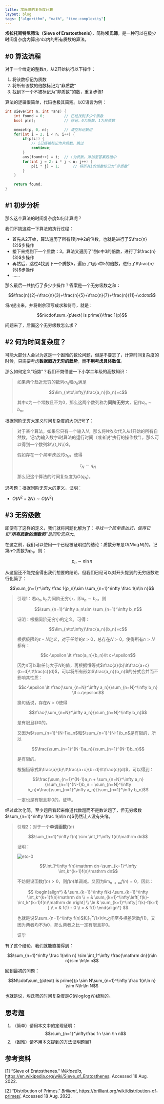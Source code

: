 ```yaml
---
title: 埃氏筛的复杂度计算
layout: blog
tags: ["algorithm", "math", "time-complexity"]
---
```


**埃拉托斯特尼筛法（Sieve of Erastosthenis）**，简称**埃氏筛**，是一种可以在极少时间复杂度内算出$n$以内的所有质数的算法。

## #0 算法流程

对于一个给定的整数$n$，从2开始执行以下操作：

1. 将该数标记为质数
2. 将所有该数的倍数标记为“非质数”
3. 找到下一个不被标记为“非质数”的数，重复步骤1

算法的逻辑很简单，代码也极其简短。以C语言为例：

```c
int sieve(int n, int *ans) {
    int found = 0;         // 已经找到多少个质数
    bool p[n];             // 标记。0为质数，1为非质数
    
    memset(p, 0, n);       // 清空标记数组
    for(int i = 2; i < n; i++) {
        if(p[i]) {
            // i已经被标记为非质数，跳过
            continue;
        }
        ans[found++] = i;  // i为质数，添加至答案数组中
        for(int j = 2; i * j < n; j++) {
            p[i * j] = 1;      // 将所有i的倍数标记为“非质数”
        }
    }
    
    return found;
}
```

## #1 初步分析

那么这个算法的时间复杂度如何计算呢？

我们不妨追踪一下算法的执行过程：

- 首先从$2$开始，算法遍历了所有$1$到$n$中$2$的倍数，也就是进行了$\frac{n}{2}$步操作
- 接下来找到下一个质数：$3$。算法又遍历了$1$到$n$中$3$的倍数，进行了$\frac{n}{3}$步操作
- 再然后，跳过$4$找到下一个质数$5$，遍历了$1$到$n$中$5$的倍数，进行了$\frac{n}{5}$步操作
- ......

那么最后一共执行了多少步操作？答案是一个无穷级数之和：

$$\frac{n}{2}+\frac{n}{3}+\frac{n}{5}+\frac{n}{7}+\frac{n}{11}+\cdots$$

将$n$提出来，并将剩余项写成求和符号，就是：

$$n\cdot\sum_{p\text{ is prime}}\frac 1{p}$$

问题来了，后面这个无穷级数怎么求？

## #2 何为时间复杂度？

可能大部分人会以为这是一个困难的数论问题，但是不要忘了，计算时间复杂度的时候，只需要考虑**数据趋近无穷的趋势**，而**不用考虑具体数值**。

那么如何定义“趋势”？我们不妨借鉴一下小学二年级的高数知识：

> 如果两个趋近无穷的数列$a_n$和$b_n$满足
>
> $$\lim_{n\to\infty}\frac{a_n}{b_n}=c$$
>
> 其中$c$为一个常数且不为$0$，那么这两个数列称为**同阶无穷大**，记作$a_n \sim b_n$。

根据同阶无穷大定义时间复杂度的大$O$记号了：

> 对于某个算法，如果它只有一个输入$N$，那么将$N$依次代入从$1$开始的所有自然数，记$t_i$为输入数字$i$时算法的运行时间（或者说“执行的操作数”），那么可以得到一个数列$\\{t_N\\}$。
> 
> 假如存在一个*简单表达式*$q_N$，使得
> 
> $$t_N\sim q_N$$
> 
> 那么记这个算法的时间复杂度为$O(q_N)$。

思考题：根据同阶无穷大的定义，证明：
- $O(N^2+2N)\sim O(N^2)$

## #3 无穷级数

即便有了这样的定义，我们就将问题化解为了：*寻找一个简单表达式，使得它和“**所有质数的倒数和**”是同阶无穷大*。

在这之前，我们可以使用一个已经被证明过的结论：质数分布是$O(N\log N)$的。记第$n$个质数为$p_n$，则：

$$p_n\sim n\ln n$$

从这里还不能完全得出我们想要的结论，但我们已经可以对开头提到的无穷级数进行化简了：

$$\sum_{n=1}^\infty \frac 1{p_n}\sim \sum_{n=1}^\infty \frac 1{n\ln n}$$

> 引理1：若$a_n, b_n$为同阶无穷小，即$a_n\sim b_n$，则
>
> $$\sum_{n=1}^\infty a_n\sim \sum_{n=1}^\infty b_n$$
>
> 证明：根据同阶无穷小的定义，可得：
>
> $$\lim_{n\to\infty}\frac{a_n}{b_n}=c$$
>
> 根据极限的$\epsilon-N$定义，对于任给的$\epsilon\gt0$，总存在$N\gt0$，使得所有$n\gt N$都有：
>
> $$c-\epsilon \lt \frac{a_n}{b_n}\lt c+\epsilon$$
>
> 因为$n$可以取任何大于$N$的值，再根据恒等式$\frac{a}{b}\lt\frac{a+c}{b+d}\lt\frac{c}{d}$，可以将所有形如$\frac{a_n}{b_n}$的分式合并而不影响其性质：
>
> $$c-\epsilon \lt \frac{\sum_{n=N}^\infty a_n}{\sum_{n=N}^\infty b_n} \lt c+\epsilon$$
>
> 换句话说，存在$N\gt0$使得
>
> $$\frac{\sum_{n=N}^\infty a_n}{\sum_{n=N}^\infty b_n}$$
>
> 是有限且非0的。
>
> 又因为$\sum_{n=1}^{N-1}a_n$和$\sum_{n=1}^{N-1}b_n$是有限的，所以
>
> $$\frac{\sum_{n=1}^{N-1}a_n}{\sum_{n=1}^{N-1}b_n}$$
>
> 是有限的。
>
> 根据恒等式$\frac{a}{b}\lt\frac{a+c}{b+d}\lt\frac{c}{d}$，可以得到：
>
> $$\frac{\sum_{n=1}^{N-1}a_n + \sum_{n=N}^\infty a_n}{\sum_{n=1}^{N-1}b_n + \sum_{n=N}^\infty b_n}=\frac{\sum_{n=1}^\infty a_n}{\sum_{n=1}^\infty b_n}$$
>
> 一定也是有限且非0的。证毕。

经过此次化简，至少题目看起来像道代数题而不是数论题了，但无穷级数$\sum_{n=1}^\infty \frac 1{n\ln n}$仍然让人没有头绪。

> 引理2：对于一个**单调函数**$f(n)$
>
> $$\sum_{n=1}^\infty f(n) \sim \int_1^\infty f(n)\mathrm dn$$
>
> 证明：
>
> ![eto-0](/img/eto-0.png)
>
> $$\int_1^\infty f(n)\mathrm dn=\sum_{k=1}^\infty \int_k^{k+1}f(n)\mathrm dn$$
>
> 不妨假设函数$f(n)\gt0$，则$f(n)$单调减。又因为$\lim_{n\to\infty}f(n)=0$，因此：
>
> $$
\begin{align*}
& \sum_{k=1}^\infty f(k)-\sum_{k=1}^\infty \int_k^{k+1}f(n)\mathrm dn \\
= & \sum_{k=1}^\infty\left[ f(k)-\int_k^{k+1}f(n)\mathrm dn \right] \\
\le & \sum_{k=1}^\infty[ f(k)-f(k+1) ] \\
= & f(1) - 0 \\
= & f(1)
\end{align*}
$$
>
> 也就是说$\sum_{n=1}^\infty f(n)$和$\int_1^\infty f(x)\mathrm dx$之间至多相差常数$f(1)$，又因为两者均不为$0$，那么两者之比一定有限且非$0$。
>
> 证毕

有了这个结论，我们就能直接得到：

$$\sum_{n=1}^\infty \frac 1{n\ln n} \sim \int_1^\infty \frac{\mathrm dn}{n\ln n}\sim \ln\ln n$$

回到最初的问题：

$$N\cdot\sum_{p\text{ is prime}}p \sim N\sum_{n=1}^\infty \frac 1{n\ln n} \sim N\ln\ln N$$

也就是说，埃氏筛的时间复杂度是$O(N\log\log N)$级别的。

## 思考题

1. （简单）请用本文中的定理证明：
$$\sum_{n=1}^\infty\frac 1n \sim \ln n$$
2. （困难）请不用本文提到的方法证明题目1

## 参考资料

[1] “Sieve of Eratosthenes.” *Wikipedia*, <https://en.wikipedia.org/wiki/Sieve_of_Eratosthenes>. Accessed 18 Aug. 2022.

[2] “Distribution of Primes.” *Brilliant*, <https://brilliant.org/wiki/distribution-of-primes/>. Accessed 18 Aug. 2022.
